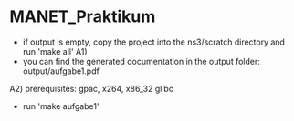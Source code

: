 MANET_Praktikum
===============
- if output is empty, copy the project into the ns3/scratch directory and run 'make all'
A1)
- you can find the generated documentation in the output folder: output/aufgabe1.pdf

A2)
prerequisites: gpac, x264, x86_32 glibc
- run 'make aufgabe1'